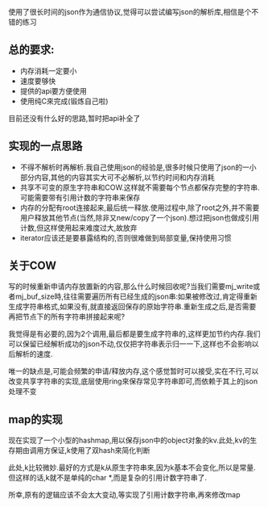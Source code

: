 
使用了很长时间的json作为通信协议,觉得可以尝试编写json的解析库,相信是个不错的练习

## 总的要求:
* 内存消耗一定要小
* 速度要够快
* 提供的api要方便使用
* 使用纯C來完成(锻炼自己啦)

目前还没有什么好的思路,暂时把api补全了

## 实现的一点思路
* 不得不解析时再解析.我自己使用json的经验是,很多时候只使用了json的一小部分内容,其他的内容其实大可不必解析,以节约时间和内存消耗
* 共享不可变的原生字符串和COW.这样就不需要每个节点都保存完整的字符串.可能需要带有引用计数的字符串来保存
* 内存的分配有root连接起来,最后统一释放.使用过程中,除了root之外,并不需要用户释放其他节点(当然,除非又new/copy了一个json).想过把json也做成引用计数,但这样使用起来难度过大,故放弃
* iterator应该还是要暴露结构的,否则很难做到局部变量,保持使用习惯

## 关于COW

写的时候重新申请内存放置新的内容,那么什么时候回收呢?当我们需要mj_write或者mj_buf_size時,往往需要遍历所有已经生成的json串:如果被修改过,肯定得重新生成字符串格式,如果没有,就直接返回保存的原始字符串.重新生成之后,是否需要再把节点下的所有字符串拼接起来呢?

我觉得是有必要的,因为2个调用,最后都是要生成字符串的,这样更加节约内存.我们可以保留已经解析成功的json不动,仅仅把字符串表示归一一下,这样也不会影响以后解析的速度.

唯一的缺点是,可能会频繁的申请/释放内存,这个感觉暂时可以接受,实在不行,可以改变共享字符串的实现,底层使用ring來保存常见字符串即可,而依赖于其上的json处理不变

## map的实现

现在实现了一个小型的hashmap,用以保存json中的object对象的kv.此处,kv的生存期由调用方保证,k使用了双hash來简化判断

此处,k比较微妙.最好的方式是k从原生字符串來,因为k基本不会变化,所以是常量.但这样的话,k就不是单纯的char *,而是复杂的引用计数字符串了.

所幸,原有的逻辑应该不会太大变动,等实现了引用计数字符串,再來修改map
